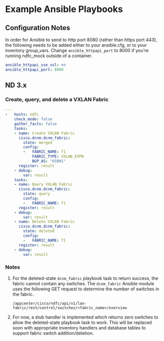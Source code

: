 # Example Ansible Playbooks

## Configuration Notes

In order for Ansible to send to http port 8080 (rather than https port 443),
the following needs to be added either to your ansible.cfg, or to your
inventory group_vars.  Change `ansible_httpapi_port` to 8000 if you're
running ndfc_mock outside of a container.

```yaml
ansible_httpapi_use_ssl: no
ansible_httpapi_port: 8080
```

## ND 3.x

### Create, query, and delete a VXLAN Fabric

```yaml
---
-   hosts: ndfc
    check_mode: false
    gather_facts: false
    tasks:
    - name: Create VXLAN Fabric
      cisco.dcnm.dcnm_fabric:
        state: merged
        config:
        -   FABRIC_NAME: f1
            FABRIC_TYPE: VXLAN_EVPN
            BGP_AS: "65001"
      register: result
    - debug:
        var: result
    tasks:
    - name: Query VXLAN Fabric
      cisco.dcnm.dcnm_fabric:
        state: query
        config:
        -   FABRIC_NAME: f1
      register: result
    - debug:
        var: result
    - name: Delete VXLAN Fabric
      cisco.dcnm.dcnm_fabric:
        state: deleted
        config:
        -   FABRIC_NAME: f1
      register: result
    - debug:
        var: result
```

### Notes

1. For the deleted-state `dcnm_fabric` playbook task to return success, the fabric
cannot contain any switches.  The `dcnm_fabric` Ansible module uses the
following GET request to determine the number of switches in the fabric.

   `/appcenter/cisco/ndfc/api/v1/lan-fabric/rest/control/switches/<fabric_name>/overview`
  
2. For now, a stub handler is implemented which returns zero switches to
allow the deleted-state playbook task to work.  This will be replaced
soon with appropriate inventory handlers and database tables to support
fabric switch addition/deletion.
